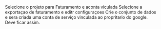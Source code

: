 Selecione o projeto para Faturamento e aconta viculada
Selecione a exportaçao de faturamento e editr configuraçoes
Crie o conjunto de dados e sera criada uma conta de serviço vinculada ao propritario do google.
Deve ficar assim.
